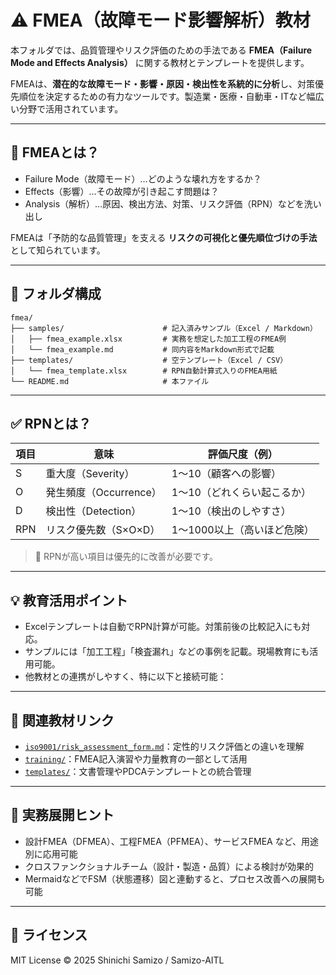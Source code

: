 # ⚠️ FMEA（故障モード影響解析）教材

本フォルダでは、品質管理やリスク評価のための手法である **FMEA（Failure Mode and Effects Analysis）** に関する教材とテンプレートを提供します。

FMEAは、**潜在的な故障モード・影響・原因・検出性を系統的に分析**し、対策優先順位を決定するための有力なツールです。製造業・医療・自動車・ITなど幅広い分野で活用されています。

---

## 📝 FMEAとは？

- Failure Mode（故障モード）…どのような壊れ方をするか？
- Effects（影響）…その故障が引き起こす問題は？
- Analysis（解析）…原因、検出方法、対策、リスク評価（RPN）などを洗い出し

FMEAは「予防的な品質管理」を支える **リスクの可視化と優先順位づけの手法** として知られています。

---

## 📁 フォルダ構成

```plaintext
fmea/
├── samples/                      # 記入済みサンプル（Excel / Markdown）
│   ├── fmea_example.xlsx         # 実務を想定した加工工程のFMEA例
│   └── fmea_example.md           # 同内容をMarkdown形式で記載
├── templates/                    # 空テンプレート（Excel / CSV）
│   └── fmea_template.xlsx        # RPN自動計算式入りのFMEA用紙
└── README.md                     # 本ファイル
```

---

## ✅ RPNとは？

| 項目 | 意味         | 評価尺度（例）         |
|------|--------------|------------------------|
| S    | 重大度（Severity） | 1〜10（顧客への影響）     |
| O    | 発生頻度（Occurrence） | 1〜10（どれくらい起こるか） |
| D    | 検出性（Detection） | 1〜10（検出のしやすさ）   |
| RPN  | リスク優先数（S×O×D） | 1〜1000以上（高いほど危険）|

> 📌 RPNが高い項目は優先的に改善が必要です。

---

## 💡 教育活用ポイント

- Excelテンプレートは自動でRPN計算が可能。対策前後の比較記入にも対応。
- サンプルには「加工工程」「検査漏れ」などの事例を記載。現場教育にも活用可能。
- 他教材との連携がしやすく、特に以下と接続可能：

---

## 🔗 関連教材リンク

- [`iso9001/risk_assessment_form.md`](../../iso9001/risk_assessment_form.md)：定性的リスク評価との違いを理解  
- [`training/`](../../training/)：FMEA記入演習や力量教育の一部として活用  
- [`templates/`](../../templates/)：文書管理やPDCAテンプレートとの統合管理  

---

## 🧠 実務展開ヒント

- 設計FMEA（DFMEA）、工程FMEA（PFMEA）、サービスFMEA など、用途別に応用可能
- クロスファンクショナルチーム（設計・製造・品質）による検討が効果的
- MermaidなどでFSM（状態遷移）図と連動すると、プロセス改善への展開も可能

---

## 📜 ライセンス

MIT License © 2025 Shinichi Samizo / Samizo-AITL
